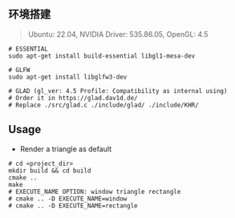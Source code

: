 ## 环境搭建
> Ubuntu: 22.04, NVIDIA Driver: 535.86.05, OpenGL: 4.5

```shell
# ESSENTIAL
sudo apt-get install build-essential libgl1-mesa-dev

# GLFW
sudo apt-get install libglfw3-dev

# GLAD (gl_ver: 4.5 Profile: Compatibility as internal using)
# Order it in https://glad.dav1d.de/ 
# Replace ./src/glad.c ./include/glad/ ./include/KHR/

```

## Usage

- Render a triangle as default

```shell
# cd <project_dir>
mkdir build && cd build
cmake ..
make
# EXECUTE_NAME OPTION: window triangle rectangle
# cmake .. -D EXECUTE_NAME=window
# cmake .. -D EXECUTE_NAME=rectangle
```